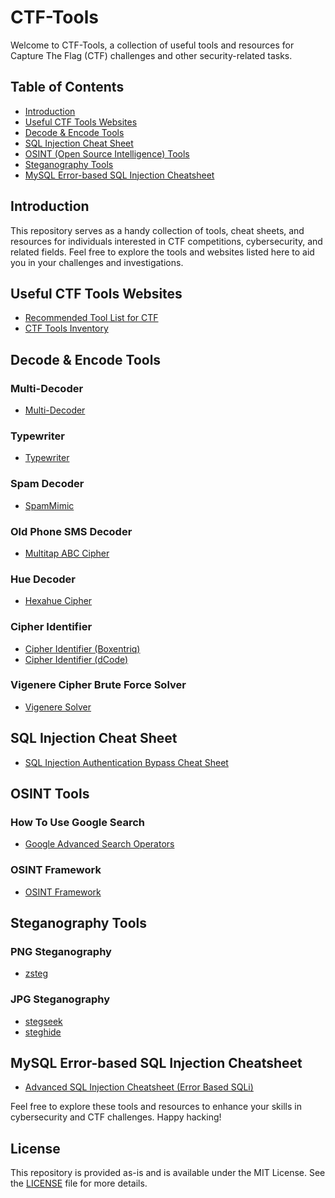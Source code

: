# CTF-Tools

Welcome to CTF-Tools, a collection of useful tools and resources for Capture The Flag (CTF) challenges and other security-related tasks.

## Table of Contents

- [Introduction](#introduction)
- [Useful CTF Tools Websites](#useful-ctf-tools-websites)
- [Decode & Encode Tools](#decode--encode-tools)
- [SQL Injection Cheat Sheet](#sql-injection-cheat-sheet)
- [OSINT (Open Source Intelligence) Tools](#osint-tools)
- [Steganography Tools](#steganography-tools)
- [MySQL Error-based SQL Injection Cheatsheet](#mysql-error-based-sql-injection-cheatsheet)

## Introduction

This repository serves as a handy collection of tools, cheat sheets, and resources for individuals interested in CTF competitions, cybersecurity, and related fields. Feel free to explore the tools and websites listed here to aid you in your challenges and investigations.

## Useful CTF Tools Websites

- [Recommended Tool List for CTF](https://www.hucerc.com/recommended-tool-list-for-ctf)
- [CTF Tools Inventory](https://inventory.raw.pm/tools.html)

## Decode & Encode Tools

### Multi-Decoder

- [Multi-Decoder](https://www.cachesleuth.com/multidecoder)

### Typewriter

- [Typewriter](http://www.zodiackillerciphers.com/typewriter)

### Spam Decoder

- [SpamMimic](https://www.spammimic.com)

### Old Phone SMS Decoder

- [Multitap ABC Cipher](https://www.dcode.fr/multitap-abc-cipher)

### Hue Decoder

- [Hexahue Cipher](https://www.dcode.fr/hexahue-cipher)

### Cipher Identifier

- [Cipher Identifier (Boxentriq)](https://www.boxentriq.com/code-breaking/cipher-identifier)
- [Cipher Identifier (dCode)](https://www.dcode.fr/cipher-identifier)

### Vigenere Cipher Brute Force Solver

- [Vigenere Solver](https://www.guballa.de/vigenere-solver)

## SQL Injection Cheat Sheet

- [SQL Injection Authentication Bypass Cheat Sheet](https://pentestlab.blog/2012/12/24/sql-injection-authentication-bypass-cheat-sheet)

## OSINT Tools

### How To Use Google Search

- [Google Advanced Search Operators](https://ahrefs.com/blog/google-advanced-search-operators)

### OSINT Framework

- [OSINT Framework](https://osintframework.com)

## Steganography Tools

### PNG Steganography

- [zsteg](https://github.com/zed-0xff/zsteg)

### JPG Steganography

- [stegseek](https://github.com/RickdeJager/stegseek)
- [steghide](https://github.com/StefanoDeVuono/steghide)

## MySQL Error-based SQL Injection Cheatsheet

- [Advanced SQL Injection Cheatsheet (Error Based SQLi)](https://github.com/kleiton0x00/Advanced-SQL-Injection-Cheatsheet/tree/main/Error%20Based%20SQLi)

Feel free to explore these tools and resources to enhance your skills in cybersecurity and CTF challenges. Happy hacking!

## License

This repository is provided as-is and is available under the MIT License. See the [LICENSE](LICENSE) file for more details.
